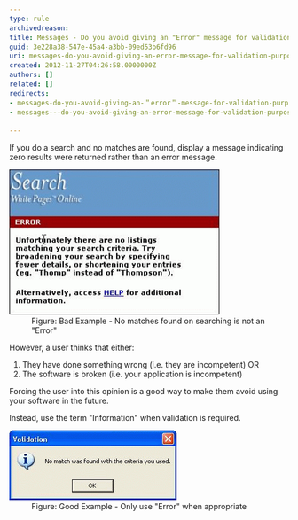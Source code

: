 ```yaml
---
type: rule
archivedreason: 
title: Messages - Do you avoid giving an "Error" message for validation purposes?
guid: 3e228a38-547e-45a4-a3bb-09ed53b6fd96
uri: messages-do-you-avoid-giving-an-error-message-for-validation-purposes
created: 2012-11-27T04:26:58.0000000Z
authors: []
related: []
redirects:
- messages-do-you-avoid-giving-an-＂error＂-message-for-validation-purposes
- messages---do-you-avoid-giving-an-error-message-for-validation-purposes

---
```


If you do a search and no matches are found, display a message indicating zero results were returned rather than an error message.
<dl class="badImage"><dt><img src="../../assets/InappropriateError.gif" height="262" alt=""></dt>
<dd>Figure: Bad Example - No matches found on searching is not an "Error"</dd></dl>
<!--endintro-->

However, a user thinks that either:

1. They have done something wrong (i.e. they are incompetent) OR
2. The software is broken (i.e. your application is incompetent)


Forcing the user into this opinion is a good way to make them avoid using your software in the future.

Instead, use the term "Information" when validation is required.
<dl class="goodImage"><dt><img alt="Appro" src="../../assets/AppropriateMessage.gif"></dt>
<dd>Figure: Good Example - Only use "Error" when appropriate</dd></dl>
